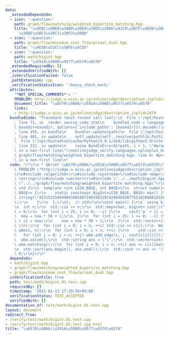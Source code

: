```yaml
---
data:
  _extendedDependsOn:
  - icon: ':question:'
    path: graph/flow/matching/weighted_bipartite_matching.hpp
    title: "\u4E8C\u90E8\u30B0\u30E9\u30D5\u306E\u91CD\u307F\u4ED8\u304D\u6700\u5927\
      \u30DE\u30C3\u30C1\u30F3\u30B0"
  - icon: ':question:'
    path: graph/flow/minimum_cost_flow/primal_dual.hpp
    title: "\u4E3B\u53CC\u5BFE\u6CD5"
  - icon: ':question:'
    path: math/bigint.hpp
    title: "\u591A\u500D\u9577\u6574\u6570"
  _extendedRequiredBy: []
  _extendedVerifiedWith: []
  _isVerificationFailed: false
  _pathExtension: cpp
  _verificationStatusIcon: ':heavy_check_mark:'
  attributes:
    '*NOT_SPECIAL_COMMENTS*': ''
    PROBLEM: http://judge.u-aizu.ac.jp/onlinejudge/description.jsp?id=2679
    document_title: "\u6570\u5B66/\u591A\u500D\u9577\u6574\u6570"
    links:
    - http://judge.u-aizu.ac.jp/onlinejudge/description.jsp?id=2679
  bundledCode: "Traceback (most recent call last):\n  File \"/opt/hostedtoolcache/Python/3.9.1/x64/lib/python3.9/site-packages/onlinejudge_verify/documentation/build.py\"\
    , line 71, in _render_source_code_stat\n    bundled_code = language.bundle(stat.path,\
    \ basedir=basedir, options={'include_paths': [basedir]}).decode()\n  File \"/opt/hostedtoolcache/Python/3.9.1/x64/lib/python3.9/site-packages/onlinejudge_verify/languages/cplusplus.py\"\
    , line 193, in bundle\n    bundler.update(path)\n  File \"/opt/hostedtoolcache/Python/3.9.1/x64/lib/python3.9/site-packages/onlinejudge_verify/languages/cplusplus_bundle.py\"\
    , line 401, in update\n    self.update(self._resolve(pathlib.Path(included), included_from=path))\n\
    \  File \"/opt/hostedtoolcache/Python/3.9.1/x64/lib/python3.9/site-packages/onlinejudge_verify/languages/cplusplus_bundle.py\"\
    , line 312, in update\n    raise BundleErrorAt(path, i + 1, \"#pragma once found\
    \ in a non-first line\")\nonlinejudge_verify.languages.cplusplus_bundle.BundleErrorAt:\
    \ graph/flow/matching/weighted_bipartite_matching.hpp: line 6: #pragma once found\
    \ in a non-first line\n"
  code: "/*\r\n * @brief \u6570\u5B66/\u591A\u500D\u9577\u6574\u6570\r\n */\r\n#define\
    \ PROBLEM \"http://judge.u-aizu.ac.jp/onlinejudge/description.jsp?id=2679\"\r\n\
    \r\n#include <algorithm>\r\n#include <iostream>\r\n#include <map>\r\n#include\
    \ <string>\r\n#include <vector>\r\n#include \"../../math/bigint.hpp\"\r\n#include\
    \ \"../../graph/flow/matching/weighted_bipartite_matching.hpp\"\r\n\r\nnamespace\
    \ std {\r\n  template <int LG10_BASE, int BASE>\r\n  struct numeric_limits<BigInt<LG10_BASE,\
    \ BASE>> {\r\n    static constexpr BigInt<LG10_BASE, BASE> max() {\r\n      return\
    \ string(\"453152254949043485887196599220742984693877551020408163265306122448979591836734693877551\"\
    );\r\n    }\r\n  };\r\n};  // std\r\n\r\nint main() {\r\n  using bigint = BigInt<>;\r\
    \n  int n;\r\n  std::cin >> n;\r\n  std::map<char, bigint> cost;\r\n  bigint now\
    \ = 0;\r\n  for (int i = 25; i >= 0; --i) {\r\n    cost['a' + i] = now;\r\n  \
    \  now = now * 50 + 1;\r\n  }\r\n  for (int i = 25; i >= 0; --i) {\r\n    cost['A'\
    \ + i] = now;\r\n    now = now * 50 + 1;\r\n  }\r\n  std::vector<std::string>\
    \ c(n);\r\n  for (int i = 0; i < n; ++i) std::cin >> c[i];\r\n  WeightedBipartiteMatching<bigint>\
    \ wbm(n, n);\r\n  for (int i = 0; i < n; ++i) {\r\n    std::cin >> c[i];\r\n \
    \   for (int j = 0; j < n; ++j) wbm.add_edge(i, j, cost[c[i][j]]);\r\n  }\r\n\
    \  wbm.solve();\r\n  std::string ans = \"\";\r\n  std::vector<int> matching =\
    \ wbm.matching();\r\n  for (int i = 0; i < n; ++i) ans += c[i][matching[i]];\r\
    \n  std::sort(ans.begin(), ans.end());\r\n  std::cout << ans << '\\n';\r\n  return\
    \ 0;\r\n}\r\n"
  dependsOn:
  - math/bigint.hpp
  - graph/flow/matching/weighted_bipartite_matching.hpp
  - graph/flow/minimum_cost_flow/primal_dual.hpp
  isVerificationFile: true
  path: test/math/bigint.01.test.cpp
  requiredBy: []
  timestamp: '2021-02-13 17:29:58+09:00'
  verificationStatus: TEST_ACCEPTED
  verifiedWith: []
documentation_of: test/math/bigint.01.test.cpp
layout: document
redirect_from:
- /verify/test/math/bigint.01.test.cpp
- /verify/test/math/bigint.01.test.cpp.html
title: "\u6570\u5B66/\u591A\u500D\u9577\u6574\u6570"
---
```

